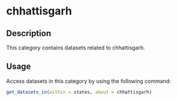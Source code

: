 
# chhattisgarh
## Description
This category contains datasets related to chhattisgarh.
## Usage
Access datasets in this category by using the following command:
```r
get_datasets_in(within = states, about = chhattisgarh)
```

